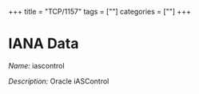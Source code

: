 +++
title = "TCP/1157"
tags = [""]
categories = [""]
+++

# IANA Data

_Name:_ iascontrol

_Description:_ Oracle iASControl


